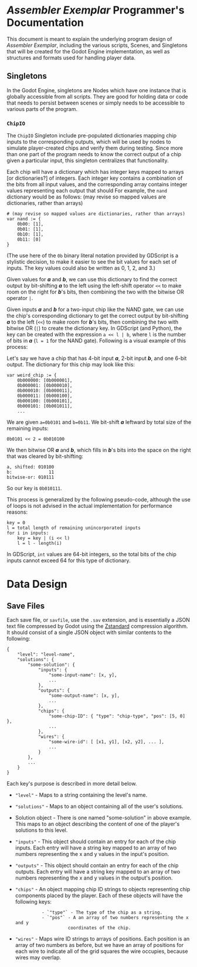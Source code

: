 # *Assembler Exemplar* Programmer's Documentation

This document is meant to explain the underlying program design of
*Assembler Exemplar*, including the various scripts, Scenes, and Singletons
that will be created for the Godot Engine implementation, as well as structures
and formats used for handling player data.

## Singletons

In the Godot Engine, singletons are Nodes which have one instance that is
globally accessible from all scripts. They are good for holding data
or code that needs to persist between scenes or simply needs to be
accessible to various parts of the program.

### `ChipIO`

The `ChipIO` Singleton include pre-populated dictionaries mapping chip
inputs to the corresponding outputs, which will be used by nodes to
simulate player-created chips and verify them during testing.
Since more than one part of the program needs to know the correct output of
a chip given a particular input, this singleton centralizes that
functionality.

Each chip will have a dictionary which has integer keys mapped to arrays
[or dictionaries?]
of integers. Each integer key contains a combination of the bits from all input
values, and the corresponding array contains integer values representing each
output that should
For example, the `nand` dictionary would be as follows:
(may revise so mapped values are dictionaries, rather than arrays)

```
# (may revise so mapped values are dictionaries, rather than arrays)
var nand := {
    0b00: [1],
    0b01: [1],
    0b10: [1],
    0b11: [0]
}
```

(The use here of the `0b` binary literal notation provided by GDScript is
a stylistic decision, to make it easier to see the bit values for
each set of inputs. The key values could also be written as 0, 1, 2, and 3.)

Given values for ***a*** and ***b***, we can use this
dictionary to find the correct output by bit-shifting ***a*** to the left
using the left-shift operator `<<` to make room on the right for ***b***'s bits,
then combining the two with the bitwise OR operator `|`.

Given inputs ***a*** and ***b*** for a two-input chip like the NAND gate, we
can use the chip's corresponding dictionary to get the correct
output by bit-shifting ***a*** to the left (`<<`) to make room for ***b***'s bits,
then combining the two with bitwise OR (`|`) to create the dictionary key.
In GDScript (and Python), the key can be created with the expression
`a << l | b`, where `l` is the number of bits in ***a***
(`l = 1` for the NAND gate).
Following is a visual example of this process:

Let's say we have a chip that has 4-bit input ***a***, 2-bit input ***b***,
and one 6-bit output.
The dictionary for this chip may look like this:

```
var weird_chip := {
    0b000000: [0b000001],
    0b000001: [0b000010],
    0b000010: [0b000011],
    0b000011: [0b000100],
    0b000100: [0b000101],
    0b000101: [0b001011],
    ...
```

We are given `a=0b0101` and `b=0b11`.
We bit-shift ***a*** leftward by total size of the remaining inputs:
```
0b0101 << 2 = 0b010100
```
We then bitwise OR ***a*** and ***b***, which fills in ***b***'s bits into the space
on the right that was cleared by bit-shifting:

```
a, shifted: 010100
b:              11
bitwise-or: 010111
```

So our key is `0b010111`.

This process is generalized by the following pseudo-code, although the use
of loops is not advised in the actual implementation for performance reasons:

```
key = 0
l = total length of remaining unincorporated inputs
for i in inputs:
    key = key | (i << l)
    l = l - length(i)
```

In GDScript, `int` values are 64-bit integers, so the total bits of the
chip inputs cannot exceed 64 for this type of dictionary.

# Data Design

## Save Files

Each save file, or `savfile`, use the `.sav` extension, and is essentially
a JSON text file compressed by Godot using the
[Zstandard](https://facebook.github.io/zstd/) compression algorithm.
It should consist of a single JSON object with similar contents to the
following:

```
{
    "level": "level-name",
    "solutions": {
        "some-solution": {
            "inputs": {
                "some-input-name": [x, y],
                ...
            },
            "outputs": {
                "some-output-name": [x, y],
                ...
            },
            "chips": {
                "some-chip-ID": { "type": "chip-type", "pos": [5, 0] },
                ...
            },
            "wires": {
                "some-wire-id": [ [x1, y1], [x2, y2], ... ],
                ...
            }
        },
        ...
    }
}
```

Each key's purpose is described in more detail below.

* `"level"` - Maps to a string containing the level's name.
* `"solutions"` - Maps to an object containing all of the user's solutions.
* Solution object - There is one named "some-solution" in above example.
                    This maps to an object describing the content of one of
                    the player's solutions to this level.
* `"inputs"` - This object should contain an entry for each of the chip inputs.
             Each entry will have a string key mapped to an array of two
             numbers representing the x and y values in the input's position.
* `"outputs"` - This object should contain an entry for each of the chip
              outputs. Each entry will have a string key mapped to an array
              of two numbers representing the x and y values in the output's
              position.
* `"chips"` - An object mapping chip ID strings to objects representing chip
            components placed by the player. Each of these objects will have
            the following keys:

                - `"type"` - The type of the chip as a string.
                - `"pos"` - A an array of two numbers representing the x and y
                          coordinates of the chip.

* `"wires"` - Maps wire ID strings to arrays of positions. Each position is
            an array of two numbers as before, but we have an array of
            positions for each wire to indicate all of the grid squares
            the wire occupies, because wires may overlap.
